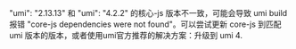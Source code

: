 "umi": "2.13.13" 和 "umi": "4.2.2" 的核心-js 版本不一致，可能会导致 umi build 报错 "core-js dependencies were not found"。可以尝试更新 core-js 到匹配 umi 版本的版本，或者使用umi官方推荐的解决方案：升级到 umi 4.
